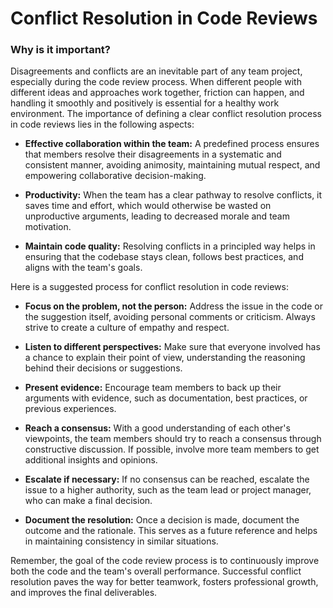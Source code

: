 # Conflict Resolution in Code Reviews

### Why is it important?

Disagreements and conflicts are an inevitable part of any team project, especially during the code review process. When different people with different ideas and approaches work together, friction can happen, and handling it smoothly and positively is essential for a healthy work environment. The importance of defining a clear conflict resolution process in code reviews lies in the following aspects:

- **Effective collaboration within the team:** A predefined process ensures that members resolve their disagreements in a systematic and consistent manner, avoiding animosity, maintaining mutual respect, and empowering collaborative decision-making.

- **Productivity:** When the team has a clear pathway to resolve conflicts, it saves time and effort, which would otherwise be wasted on unproductive arguments, leading to decreased morale and team motivation.

- **Maintain code quality:** Resolving conflicts in a principled way helps in ensuring that the codebase stays clean, follows best practices, and aligns with the team's goals.

Here is a suggested process for conflict resolution in code reviews:

- **Focus on the problem, not the person:** Address the issue in the code or the suggestion itself, avoiding personal comments or criticism. Always strive to create a culture of empathy and respect.

- **Listen to different perspectives:** Make sure that everyone involved has a chance to explain their point of view, understanding the reasoning behind their decisions or suggestions.

- **Present evidence:** Encourage team members to back up their arguments with evidence, such as documentation, best practices, or previous experiences.

- **Reach a consensus:** With a good understanding of each other's viewpoints, the team members should try to reach a consensus through constructive discussion. If possible, involve more team members to get additional insights and opinions.

- **Escalate if necessary:** If no consensus can be reached, escalate the issue to a higher authority, such as the team lead or project manager, who can make a final decision.

- **Document the resolution:** Once a decision is made, document the outcome and the rationale. This serves as a future reference and helps in maintaining consistency in similar situations.

Remember, the goal of the code review process is to continuously improve both the code and the team's overall performance. Successful conflict resolution paves the way for better teamwork, fosters professional growth, and improves the final deliverables.
